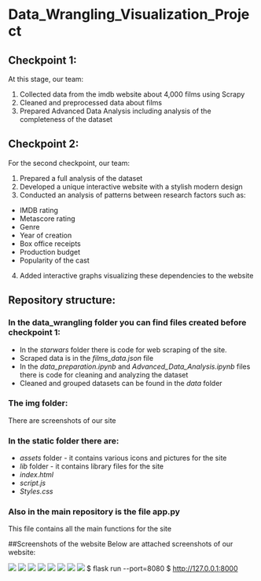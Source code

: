 # Data_Wrangling_Visualization_Project
## Checkpoint 1:
At this stage, our team:
1. Collected data from the imdb website about 4,000 films using Scrapy
2. Cleaned and preprocessed data about films
3. Prepared Advanced Data Analysis including analysis of the completeness of the dataset

## Checkpoint 2:
For the second checkpoint, our team:
1. Prepared a full analysis of the dataset
2. Developed a unique interactive website with a stylish modern design
3. Conducted an analysis of patterns between research factors such as:
- IMDB rating
- Metascore rating
- Genre
- Year of creation
- Box office receipts
- Production budget
- Popularity of the cast
4. Added interactive graphs visualizing these dependencies to the website

## Repository structure:
### In the data_wrangling folder you can find files created before checkpoint 1:
- In the *starwars* folder there is code for web scraping of the site. 
- Scraped data is in the *films_data.json* file
- In the *data_preparation.ipynb* and *Advanced_Data_Analysis.ipynb* files there is code for cleaning and analyzing the dataset
- Cleaned and grouped datasets can be found in the *data* folder
### The img folder:
There are screenshots of our site
### In the static folder there are: 
- *assets* folder - it contains various icons and pictures for the site
- *lib* folder - it contains library files for the site
- *index.html*
- *script.js*
- *Styles.css*
### Also in the main repository is the file app.py 
This file contains all the main functions for the site


##Screenshots of the website
Below are attached screenshots of our website:

![ ](img/scr1.png)
![ ](img/scr2.png)
![ ](img/scr3.png)
![ ](img/scr4.png)
![ ](img/scr5.png)
![ ](img/scr6.png)
![ ](img/scr7.png)
![ ](img/scr8.png)
$ flask run --port=8080
$ http://127.0.0.1:8000
